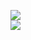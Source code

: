 [![](https://img.shields.io/badge/Made%20With-Github%20Spray-lightgrey.svg?style=for-the-badge&logo=github)](https://github.com/Annihil/github-spray#2489)  
[![](https://i.imgur.com/2DrTn0Z.gif)](https://github.com/Annihil/github-spray)